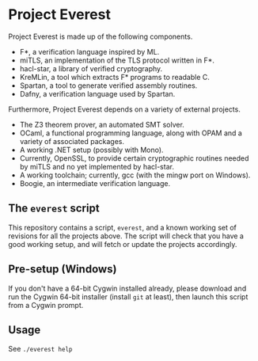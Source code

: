 # Project Everest

Project Everest is made up of the following components.
- F\*, a verification language inspired by ML.
- miTLS, an implementation of the TLS protocol written in F*.
- hacl-star, a library of verified cryptography.
- KreMLin, a tool which extracts F\* programs to readable C.
- Spartan, a tool to generate verified assembly routines.
- Dafny, a verification language used by Spartan.

Furthermore, Project Everest depends on a variety of external projects.
- The Z3 theorem prover, an automated SMT solver.
- OCaml, a functional programming language, along with OPAM and a variety of
  associated packages.
- A working .NET setup (possibly with Mono).
- Currently, OpenSSL, to provide certain cryptographic routines needed by miTLS
  and no yet implemented by hacl-star.
- A working toolchain; currently, gcc (with the mingw port on Windows).
- Boogie, an intermediate verification language.

## The `everest` script

This repository contains a script, `everest`, and a known working set of
revisions for all the projects above. The script will check that you have a good
working setup, and will fetch or update the projects accordingly.

## Pre-setup (Windows)

If you don't have a 64-bit Cygwin installed already, please download and run the
Cygwin 64-bit installer (install `git` at least), then launch this script from a Cygwin prompt.

## Usage

See `./everest help`
